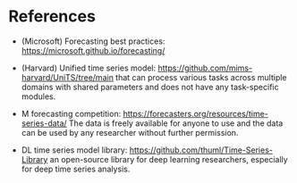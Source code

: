 # References
- (Microsoft) Forecasting best practices: https://microsoft.github.io/forecasting/

- (Harvard) Unified time series model: https://github.com/mims-harvard/UniTS/tree/main that can process various tasks across multiple domains with shared parameters and does not have any task-specific modules.

- M forecasting competition: https://forecasters.org/resources/time-series-data/
The data is freely available for anyone to use and the data can be used by any researcher without further permission.

- DL time series model library: https://github.com/thuml/Time-Series-Library an open-source library for deep learning researchers, especially for deep time series analysis.
